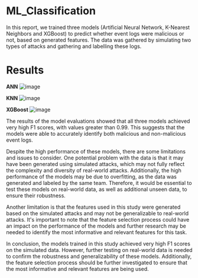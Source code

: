 # ML_Classification
In this report, we trained three models (Artificial Neural Network, K-Nearest Neighbors and XGBoost) to predict whether event logs were malicious or not, based on generated features. The data was gathered by simulating two types of attacks and gathering and labelling these logs.
# Results
**ANN**
![image](https://user-images.githubusercontent.com/35642063/212908065-58c00d1c-d744-476a-8c48-d4afd07d589f.png)

**KNN**
![image](https://user-images.githubusercontent.com/35642063/212908152-4f8d581f-f8bf-4086-9fa9-04423b332903.png)

**XGBoost**
![image](https://user-images.githubusercontent.com/35642063/212908417-8c84d82e-2839-45eb-9684-c5084a354ac1.png)


The results of the model evaluations showed that all three models achieved very high F1 scores, with values greater than 0.99. This suggests that the models were able to accurately identify both malicious and non-malicious event logs.

Despite the high performance of these models, there are some limitations and issues to consider. One potential problem with the data is that it may have been generated using simulated attacks, which may not fully reflect the complexity and diversity of real-world attacks. Additionally, the high performance of the models may be due to overfitting, as the data was generated and labeled by the same team. Therefore, it would be essential to test these models on real-world data, as well as additional unseen data, to ensure their robustness.

Another limitation is that the features used in this study were generated based on the simulated attacks and may not be generalizable to real-world attacks. It's important to note that the feature selection process could have an impact on the performance of the models and further research may be needed to identify the most informative and relevant features for this task.

In conclusion, the models trained in this study achieved very high F1 scores on the simulated data. However, further testing on real-world data is needed to confirm the robustness and generalizability of these models. Additionally, the feature selection process should be further investigated to ensure that the most informative and relevant features are being used.
